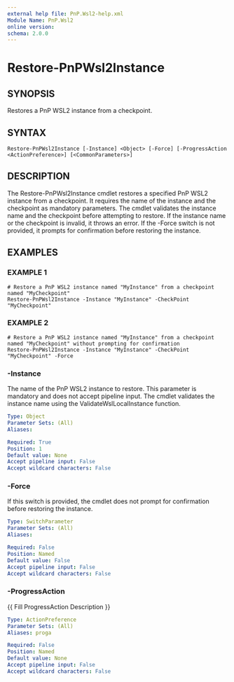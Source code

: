 ```yaml
---
external help file: PnP.Wsl2-help.xml
Module Name: PnP.Wsl2
online version:
schema: 2.0.0
---
```


# Restore-PnPWsl2Instance

## SYNOPSIS
Restores a PnP WSL2 instance from a checkpoint.

## SYNTAX

```
Restore-PnPWsl2Instance [-Instance] <Object> [-Force] [-ProgressAction <ActionPreference>] [<CommonParameters>]
```

## DESCRIPTION
The Restore-PnPWsl2Instance cmdlet restores a specified PnP WSL2 instance from a checkpoint.
It requires the name of the instance and the checkpoint as mandatory parameters.
The cmdlet validates the instance name and the checkpoint before attempting to restore.
If the instance name or the checkpoint is invalid, it throws an error.
If the -Force switch is not provided, it prompts for confirmation before restoring the instance.

## EXAMPLES

### EXAMPLE 1
```
# Restore a PnP WSL2 instance named "MyInstance" from a checkpoint named "MyCheckpoint"
Restore-PnPWsl2Instance -Instance "MyInstance" -CheckPoint "MyCheckpoint"
```

### EXAMPLE 2
```
# Restore a PnP WSL2 instance named "MyInstance" from a checkpoint named "MyCheckpoint" without prompting for confirmation
Restore-PnPWsl2Instance -Instance "MyInstance" -CheckPoint "MyCheckpoint" -Force
```



### -Instance
The name of the PnP WSL2 instance to restore.
This parameter is mandatory and does not accept pipeline input.
The cmdlet validates the instance name using the ValidateWslLocalInstance function.

```yaml
Type: Object
Parameter Sets: (All)
Aliases:

Required: True
Position: 1
Default value: None
Accept pipeline input: False
Accept wildcard characters: False
```

### -Force
If this switch is provided, the cmdlet does not prompt for confirmation before restoring the instance.

```yaml
Type: SwitchParameter
Parameter Sets: (All)
Aliases:

Required: False
Position: Named
Default value: False
Accept pipeline input: False
Accept wildcard characters: False
```

### -ProgressAction
{{ Fill ProgressAction Description }}

```yaml
Type: ActionPreference
Parameter Sets: (All)
Aliases: proga

Required: False
Position: Named
Default value: None
Accept pipeline input: False
Accept wildcard characters: False
```